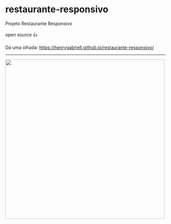 # restaurante-responsivo
  
Projeto Restaurante Responsivo 
<br>
<br>
open source 👍
<br>
<br>
Da uma olhada:  https://henrygabriell.github.io/restaurante-responsivo/
<br>
<hr>
<img align="center"  width="500" src="https://user-images.githubusercontent.com/96191361/184714137-58bcf905-f06c-4f62-be01-a9c6d478f43c.png">




